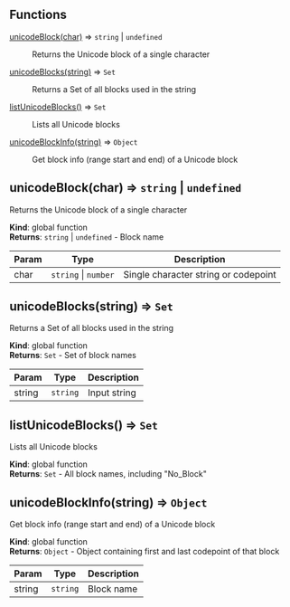 ## Functions

<dl>
<dt><a href="#unicodeBlock">unicodeBlock(char)</a> ⇒ <code>string</code> | <code>undefined</code></dt>
<dd><p>Returns the Unicode block of a single character</p>
</dd>
<dt><a href="#unicodeBlocks">unicodeBlocks(string)</a> ⇒ <code>Set</code></dt>
<dd><p>Returns a Set of all blocks used in the string</p>
</dd>
<dt><a href="#listUnicodeBlocks">listUnicodeBlocks()</a> ⇒ <code>Set</code></dt>
<dd><p>Lists all Unicode blocks</p>
</dd>
<dt><a href="#unicodeBlockInfo">unicodeBlockInfo(string)</a> ⇒ <code>Object</code></dt>
<dd><p>Get block info (range start and end) of a Unicode block</p>
</dd>
</dl>

<a name="unicodeBlock"></a>

## unicodeBlock(char) ⇒ <code>string</code> \| <code>undefined</code>
Returns the Unicode block of a single character

**Kind**: global function  
**Returns**: <code>string</code> \| <code>undefined</code> - Block name  

| Param | Type | Description |
| --- | --- | --- |
| char | <code>string</code> \| <code>number</code> | Single character string or codepoint |

<a name="unicodeBlocks"></a>

## unicodeBlocks(string) ⇒ <code>Set</code>
Returns a Set of all blocks used in the string

**Kind**: global function  
**Returns**: <code>Set</code> - Set of block names  

| Param | Type | Description |
| --- | --- | --- |
| string | <code>string</code> | Input string |

<a name="listUnicodeBlocks"></a>

## listUnicodeBlocks() ⇒ <code>Set</code>
Lists all Unicode blocks

**Kind**: global function  
**Returns**: <code>Set</code> - All block names, including "No_Block"  
<a name="unicodeBlockInfo"></a>

## unicodeBlockInfo(string) ⇒ <code>Object</code>
Get block info (range start and end) of a Unicode block

**Kind**: global function  
**Returns**: <code>Object</code> - Object containing first and last codepoint of that block  

| Param | Type | Description |
| --- | --- | --- |
| string | <code>string</code> | Block name |

